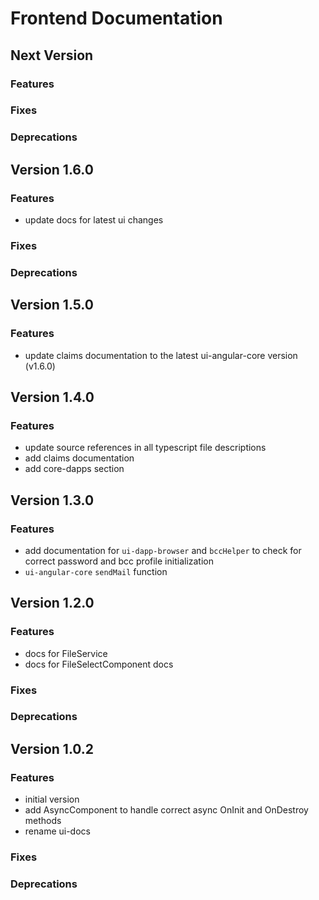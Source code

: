 # Frontend Documentation

## Next Version
### Features
### Fixes
### Deprecations

## Version 1.6.0
### Features
- update docs for latest ui changes

### Fixes
### Deprecations

## Version 1.5.0
### Features
- update claims documentation to the latest ui-angular-core version (v1.6.0)

## Version 1.4.0
### Features
- update source references in all typescript file descriptions
- add claims documentation
- add core-dapps section

## Version 1.3.0
### Features
- add documentation for `ui-dapp-browser` and `bccHelper` to check for correct password and bcc profile initialization
- `ui-angular-core` `sendMail` function

## Version 1.2.0
### Features
- docs for FileService
- docs for FileSelectComponent docs

### Fixes
### Deprecations

## Version 1.0.2
### Features
- initial version
- add AsyncComponent to handle correct async OnInit and OnDestroy methods
- rename ui-docs

### Fixes
### Deprecations
